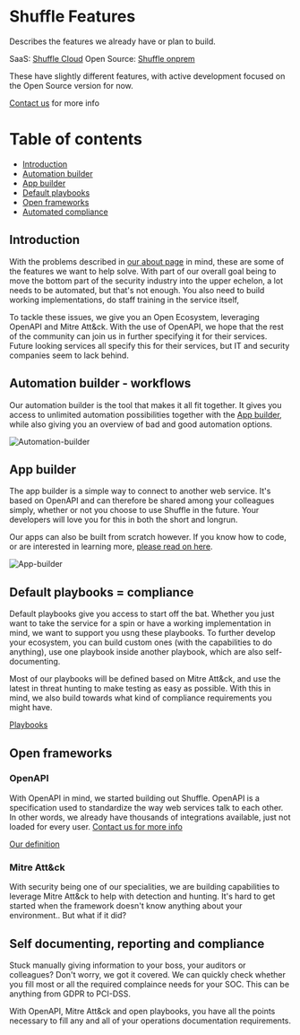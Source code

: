 # Shuffle Features 
Describes the features we already have or plan to build. 

SaaS: [Shuffle Cloud](https://shuffler.io)
Open Source: [Shuffle onprem](https://github.com/frikky/shuffle)

These have slightly different features, with active development focused on the Open Source version for now.

[Contact us](https://shuffler.io/contact) for more info

# Table of contents
* [Introduction](#introduction)
* [Automation builder](#automation_builder)
* [App builder](#app_builder)
* [Default playbooks](#default_playbooks)
* [Open frameworks](#open_frameworks)
* [Automated compliance](#automated_compliance)

## Introduction
With the problems described in [our about page](/docs/about) in mind, these are some of the features we want to help solve. With part of our overall goal being to move the bottom part of the security industry into the upper echelon, a lot needs to be automated, but that's not enough. You also need to build working implementations, do staff training in the service itself,

To tackle these issues, we give you an Open Ecosystem, leveraging OpenAPI and Mitre Att&ck. With the use of OpenAPI, we hope that the rest of the community can join us in further specifying it for their services. Future looking services all specify this for their services, but IT and security companies seem to lack behind.

## Automation builder - workflows
Our automation builder is the tool that makes it all fit together. It gives you access to unlimited automation possibilities together with the [App builder](/apps/new), while also giving you an overview of bad and good automation options.

![Automation-builder](https://github.com/frikky/shuffle-docs/blob/master/assets/shuffle-workflow-1.png?raw=true)

## App builder
The app builder is a simple way to connect to another web service. It's based on OpenAPI and can therefore be shared among your colleagues simply, whether or not you choose to use Shuffle in the future. Your developers will love you for this in both the short and longrun. 

Our apps can also be built from scratch however. If you know how to code, or are interested in learning more, [please read on here](/docs/apps).

![App-builder](https://github.com/frikky/shuffle-docs/blob/master/assets/app-builder-example-1.png?raw=true)

## Default playbooks = compliance
Default playbooks give you access to start off the bat. Whether you just want to take the service for a spin or have a working implementation in mind, we want to support you usng these playbooks. To further develop your ecosystem, you can build custom ones (with the capabilities to do anything), use one playbook inside another playbook, which are also self-documenting.

Most of our playbooks will be defined based on Mitre Att&ck, and use the latest in threat hunting to make testing as easy as possible. With this in mind, we also build towards what kind of compliance requirements you might have.

[Playbooks](https://github.com/frikky/shuffle-workflows)

## Open frameworks
### OpenAPI
With OpenAPI in mind, we started building out Shuffle. OpenAPI is a specification used to standardize the way web services talk to each other. In other words, we already have thousands of integrations available, just not loaded for every user. [Contact us for more info](/docs/contact)

[Our definition](https://github.com/frikky/OpenAPI-security-definitions)

### Mitre Att&ck
With security being one of our specialities, we are building capabilities to leverage Mitre Att&ck to help with detection and hunting. It's hard to get started when the framework doesn't know anything about your environment.. But what if it did?

## Self documenting, reporting and compliance
Stuck manually giving information to your boss, your auditors or colleagues? Don't worry, we got it covered. We can quickly check whether you fill most or all the required complaince needs for your SOC. This can be anything from GDPR to PCI-DSS.

With OpenAPI, Mitre Att&ck and open playbooks, you have all the points necessary to fill any and all of your operations documentation requirements. 
